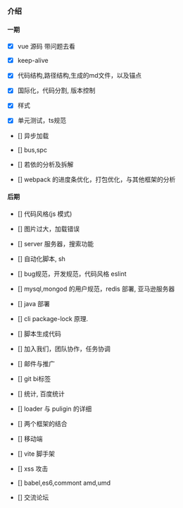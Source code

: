 ### 介绍

#### 一期

- [x] vue 源码 带问题去看

- [x] keep-alive

- [x] 代码结构,路径结构,生成的md文件，以及锚点

- [x] 国际化，代码分割, 版本控制

- [x] 样式

- [x] 单元测试，ts规范

- [] 异步加载

- [] bus,spc

- [] 若依的分析及拆解

- [] webpack 的进度条优化，打包优化，与其他框架的分析

#### 后期

- [] 代码风格(js 模式)

- [] 图片过大，加载错误

- [] server 服务器，搜索功能 

- [] 自动化脚本, sh

- [] bug规范，开发规范，代码风格 eslint

- [] mysql,mongod 的用户规范，redis 部署, 亚马逊服务器

- [] java 部署

- [] cli package-lock 原理.

- [] 脚本生成代码

- [] 加入我们，团队协作，任务协调

- [] 邮件与推广

- [] git bi标签

- [] 统计, 百度统计

- [] loader 与 puligin 的详细

- [] 两个框架的结合

- [] 移动端

- [] vite 脚手架

- [] xss 攻击

- [] babel,es6,commont amd,umd

- [] 交流论坛